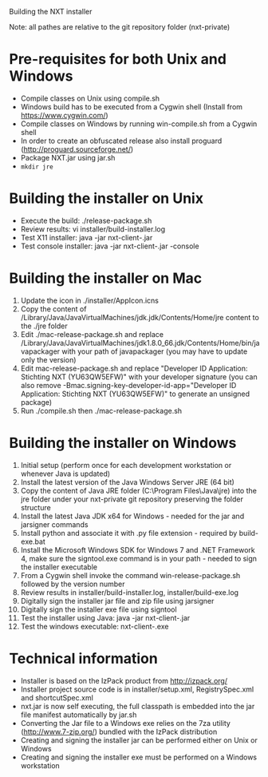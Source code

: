 Building the NXT installer

Note: all pathes are relative to the git repository folder (nxt-private)

Pre-requisites for both Unix and Windows
========================================
* Compile classes on Unix using compile.sh
* Windows build has to be executed from a Cygwin shell (Install from https://www.cygwin.com/)
* Compile classes on Windows by running win-compile.sh from a Cygwin shell
* In order to create an obfuscated release also install proguard (http://proguard.sourceforge.net/)
* Package NXT.jar using jar.sh
* `mkdir jre`

Building the installer on Unix
==============================
* Execute the build: ./release-package.sh
* Review results: vi installer/build-installer.log
* Test X11 installer: java -jar nxt-client-<version>.jar
* Test console installer: java -jar nxt-client-<version>.jar -console

Building the installer on Mac
==============================
1. Update the icon in ./installer/AppIcon.icns
2. Copy the content of /Library/Java/JavaVirtualMachines/jdk<version>.jdk/Contents/Home/jre content to the ./jre folder
3. Edit ./mac-release-package.sh and replace /Library/Java/JavaVirtualMachines/jdk1.8.0_66.jdk/Contents/Home/bin/javapackager with your path of javapackager (you may have to update only the version)
4. Edit mac-release-package.sh and replace "Developer ID Application: Stichting NXT (YU63QW5EFW)" with your developer signature (you can also remove -Bmac.signing-key-developer-id-app="Developer ID Application: Stichting NXT (YU63QW5EFW)" to generate an unsigned package)
5. Run ./compile.sh then ./mac-release-package.sh

Building the installer on Windows
=================================
1. Initial setup (perform once for each development workstation or whenever Java is updated)
2. Install the latest version of the Java Windows Server JRE (64 bit)
3. Copy the content of Java JRE folder (C:\Program Files\Java\jre<version>) into the jre folder under your nxt-private git repository preserving the folder structure
4. Install the latest Java JDK x64 for Windows - needed for the jar and jarsigner commands
5. Install python and associate it with .py file extension - required by build-exe.bat
6. Install the Microsoft Windows SDK for Windows 7 and .NET Framework 4, make sure the signtool.exe command is in your path - needed to sign the installer executable
7. From a Cygwin shell invoke the command win-release-package.sh followed by the version number
8. Review results in installer/build-installer.log, installer/build-exe.log
9. Digitally sign the installer jar file and zip file using jarsigner
10. Digitally sign the installer exe file using signtool
11. Test the installer using Java: java -jar nxt-client-<version>.jar
12. Test the windows executable: nxt-client-<version>.exe

Technical information
=====================
* Installer is based on the IzPack product from http://izpack.org/
* Installer project source code is in installer/setup.xml, RegistrySpec.xml and shortcutSpec.xml
* nxt.jar is now self executing, the full classpath is embedded into the jar file manifest automatically by jar.sh
* Converting the Jar file to a Windows exe relies on the 7za utility (http://www.7-zip.org/) bundled with the IzPack distribution
* Creating and signing the installer jar can be performed either on Unix or Windows
* Creating and signing the installer exe must be performed on a Windows workstation
